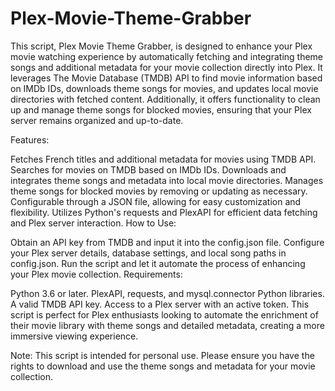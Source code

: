 # Plex-Movie-Theme-Grabber
This script, Plex Movie Theme Grabber, is designed to enhance your Plex movie watching experience by automatically fetching and integrating theme songs and additional metadata for your movie collection directly into Plex. It leverages The Movie Database (TMDB) API to find movie information based on IMDb IDs, downloads theme songs for movies, and updates local movie directories with fetched content. Additionally, it offers functionality to clean up and manage theme songs for blocked movies, ensuring that your Plex server remains organized and up-to-date.

Features:

Fetches French titles and additional metadata for movies using TMDB API.
Searches for movies on TMDB based on IMDb IDs.
Downloads and integrates theme songs and metadata into local movie directories.
Manages theme songs for blocked movies by removing or updating as necessary.
Configurable through a JSON file, allowing for easy customization and flexibility.
Utilizes Python's requests and PlexAPI for efficient data fetching and Plex server interaction.
How to Use:

Obtain an API key from TMDB and input it into the config.json file.
Configure your Plex server details, database settings, and local song paths in config.json.
Run the script and let it automate the process of enhancing your Plex movie collection.
Requirements:

Python 3.6 or later.
PlexAPI, requests, and mysql.connector Python libraries.
A valid TMDB API key.
Access to a Plex server with an active token.
This script is perfect for Plex enthusiasts looking to automate the enrichment of their movie library with theme songs and detailed metadata, creating a more immersive viewing experience.

Note: This script is intended for personal use. Please ensure you have the rights to download and use the theme songs and metadata for your movie collection.
